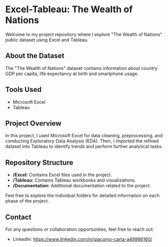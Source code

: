 # Excel-Tableau: The Wealth of Nations

Welcome to my project repository where I explore "The Wealth of Nations" public dataset using Excel and Tableau.

## About the Dataset

The "The Wealth of Nations" dataset contains information about country GDP per capita, life expectancy at birth and smartphone usage.

## Tools Used

- Microsoft Excel
- Tableau

## Project Overview

In this project, I used Microsoft Excel for data cleaning, preprocessing, and conducting Exploratory Data Analysis (EDA). Then, I imported the refined dataset into Tableau to identify trends and perform further analytical tasks.

## Repository Structure

- **/Excel:** Contains Excel files used in the project.
- **/Tableau:** Contains Tableau workbooks and visualizations.
- **/Documentation:** Additional documentation related to the project.

Feel free to explore the individual folders for detailed information on each phase of the project.

## Contact

For any questions or collaboration opportunities, feel free to reach out:

- LinkedIn: https://www.linkedin.com/in/giacomo-carta-a49986160/

